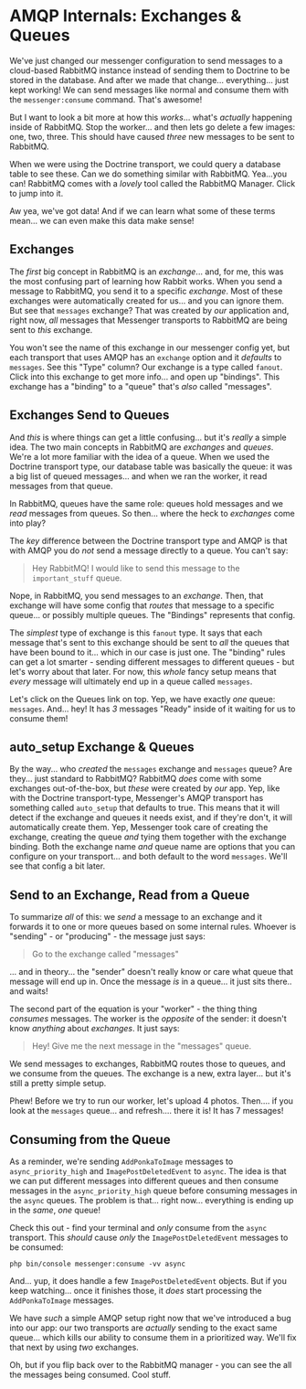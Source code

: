 # AMQP Internals: Exchanges & Queues

We've just changed our messenger configuration to send messages to a cloud-based
RabbitMQ instance instead of sending them to Doctrine to be stored in the database.
And after we made that change... everything... just kept working! We can send messages
like normal and consume them with the `messenger:consume` command. That's awesome!

But I want to look a bit more at how this *works*... what's *actually* happening
inside of RabbitMQ. Stop the worker... and then lets go delete a few images: one,
two, three. This should have caused *three* new messages to be sent to RabbitMQ.

When we were using the Doctrine transport, we could query a database table to see
these. Can we do something similar with RabbitMQ. Yea...you can! RabbitMQ comes
with a *lovely* tool called the RabbitMQ Manager. Click to jump into it.

Aw yea, we've got data! And if we can learn what some of these terms mean... we
can even make this data make sense!

## Exchanges

The *first* big concept in RabbitMQ is an *exchange*... and, for me, this was the
most confusing part of learning how Rabbit works. When you send a message to RabbitMQ,
you send it to a specific *exchange*. Most of these exchanges were automatically
created for us... and you can ignore them. But see that `messages` exchange? That
was created by *our* application and, right now, *all* messages that Messenger
transports to RabbitMQ are being sent to *this* exchange.

You won't see the name of this exchange in our messenger config yet, but each
transport that uses AMQP has an `exchange` option and it *defaults* to `messages`.
See this "Type" column? Our exchange is a type called `fanout`. Click into this
exchange to get more info... and open up "bindings". This exchange has a "binding"
to a "queue" that's *also* called "messages".

## Exchanges Send to Queues

And *this* is where things can get a little confusing... but it's *really* a
simple idea. The two main concepts in RabbitMQ are *exchanges* and *queues*.
We're a lot more familiar with the idea of a queue. When we used the Doctrine
transport type, our database table was basically the queue: it was a big list
of queued messages... and when we ran the worker, it read messages from that
queue.

In RabbitMQ, queues have the same role: queues hold messages and we *read*
messages from queues. So then... where the heck to *exchanges* come into play?

The *key* difference between the Doctrine transport type and AMQP is that with
AMQP you do *not* send a message directly to a queue. You can't say:

> Hey RabbitMQ! I would like to send this message to the `important_stuff` queue.

Nope, in RabbitMQ, you send messages to an *exchange*. Then, that exchange will
have some config that *routes* that message to a specific queue... or possibly
multiple queues. The "Bindings" represents that config.

The *simplest* type of exchange is this `fanout` type. It says that each
message that's sent to this exchange should be sent to *all* the queues that have
been bound to it... which in our case is just one. The "binding" rules can get a
lot smarter - sending different messages to different queues - but let's worry
about that later. For now, this *whole* fancy setup means that *every* message
will ultimately end up in a queue called `messages`.

Let's click on the Queues link on top. Yep, we have exactly *one* queue: `messages`.
And... hey! It has *3* messages "Ready" inside of it waiting for us to consume
them!

## auto_setup Exchange & Queues

By the way... who *created* the `messages` exchange and `messages` queue? Are
they... just standard to RabbitMQ? RabbitMQ *does* come with some exchanges
out-of-the-box, but *these* were created by *our* app. Yep, like with the Doctrine
transport-type, Messenger's AMQP transport has something called `auto_setup` that
defaults to true. This means that it will detect if the exchange and queues it
needs exist, and if they're don't, it will automatically create them. Yep, Messenger
took care of creating the exchange, creating the queue *and* tying them together
with the exchange binding. Both the exchange name *and* queue name are options
that you can configure on your transport... and both default to the word `messages`.
We'll see that config a bit later.

## Send to an Exchange, Read from a Queue

To summarize *all* of this: we *send* a message to an exchange and it forwards it
to one or more queues based on some internal rules. Whoever is "sending" - or
"producing" - the message just says:

> Go to the exchange called "messages"

... and in theory... the "sender" doesn't really know or care what queue that
message will end up in. Once the message *is* in a queue... it just sits there..
and waits!

The second part of the equation is your "worker" - the thing thing *consumes*
messages. The worker is the *opposite* of the sender: it doesn't know *anything*
about *exchanges*. It just says:

> Hey! Give me the next message in the "messages" queue.

We send messages to exchanges, RabbitMQ routes those to queues, and we consume
from the queues. The exchange is a new, extra layer... but it's still a pretty
simple setup.

Phew! Before we try to run our worker, let's upload 4 photos. Then.... if you
look at the `messages` queue... and refresh.... there it is! It has 7 messages!

## Consuming from the Queue

As a reminder, we're sending `AddPonkaToImage` messages to `async_priority_high`
and `ImagePostDeletedEvent` to `async`. The idea is that we can put different
messages into different queues and then consume messages in the `async_priority_high`
queue before consuming messages in the `async` queues. The problem is that...
right now... everything is ending up in the *same*, *one* queue!

Check this out - find your terminal and *only* consume from the `async` transport.
This *should* cause *only* the `ImagePostDeletedEvent` messages to be consumed:

```terminal-silent
php bin/console messenger:consume -vv async
```

And... yup, it does handle a few `ImagePostDeletedEvent` objects. But if you keep
watching... once it finishes those, it *does* start processing the `AddPonkaToImage`
messages.

We have *such* a simple AMQP setup right now that we've introduced a bug into
our app: our two transports are *actually* sending to the exact same queue...
which kills our ability to consume them in a prioritized way. We'll fix that
next by using *two* exchanges.

Oh, but if you flip back over to the RabbitMQ manager - you can see the all
the messages being consumed. Cool stuff.
